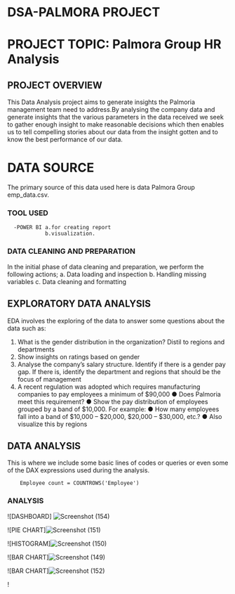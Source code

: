 # DSA-PALMORA PROJECT

# PROJECT TOPIC: Palmora Group HR Analysis   

## PROJECT OVERVIEW
This Data Analysis project aims to generate insights the Palmoria management 
team need to address.By analysing the company data and generate insights that 
the various parameters in the data received we seek to gather enough insight to make
reasonable decisions which then enables us to tell compelling stories about our data 
from the insight gotten and to know the best performance of our data.  

# DATA SOURCE
The primary source of this data used here is data Palmora Group emp_data.csv.

### TOOL USED
      -POWER BI a.for creating report 
                b.visualization. 

      
### DATA CLEANING AND PREPARATION
In the initial phase of data cleaning and preparation, we perform the following actions;
a. Data loading and inspection
    b. Handling missing variables
    c. Data cleaning and formatting
    
## EXPLORATORY DATA ANALYSIS
EDA involves the exploring of the data to answer some questions about the data such as:
1. What is the gender distribution in the organization? Distil to regions and 
departments 
2. Show insights on ratings based on gender 
3. Analyse the company’s salary structure. Identify if there is a gender pay gap. If 
there is, identify the department and regions that should be the focus of 
management 
4. A recent regulation was adopted which requires manufacturing companies to pay 
employees a minimum of $90,000 
● Does Palmoria meet this requirement? 
● Show the pay distribution of employees grouped by a band of $10,000. For example: 
● How many employees fall into a band of $10,000 – $20,000, $20,000 – $30,000, 
etc.? 
● Also visualize this by regions 
 

## DATA ANALYSIS
This is where we include some basic lines of codes or queries or even some of the DAX 
expressions used during the analysis.

        Employee count = COUNTROWS('Employee')
  


### ANALYSIS
![DASHBOARD]
![Screenshot (154)](https://github.com/user-attachments/assets/11b5b0e2-6837-4da8-a8dd-0010e4d2af1e)






![PIE CHART]![Screenshot (151)](https://github.com/user-attachments/assets/0f4776c7-bcd9-49b4-a134-268c2a1efa26)









![HISTOGRAM]![Screenshot (150)](https://github.com/user-attachments/assets/ee139ffd-b3f4-4d6e-b77b-bbfeb5d86786)










![BAR CHART]![Screenshot (149)](https://github.com/user-attachments/assets/cc2a9455-19fe-4b3b-83f5-694b7c78ca77)








![BAR CHART]![Screenshot (152)](https://github.com/user-attachments/assets/7d45989b-85d2-4a3a-9ccb-4df847524d12)



!


















